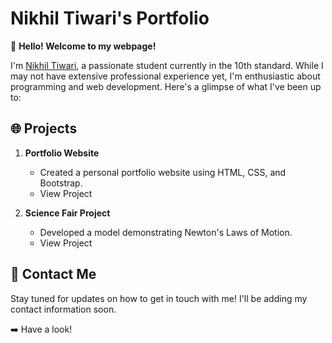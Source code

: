 # Nikhil Tiwari's Portfolio

👋 **Hello! Welcome to my webpage!**

I'm <a href="https://github.com/NikhilT8144">Nikhil Tiwari</a>, a passionate student currently in the 10th standard. While I may not have extensive professional experience yet, I'm enthusiastic about programming and web development. Here's a glimpse of what I've been up to:

## 🌐 Projects
1. **Portfolio Website**
   - Created a personal portfolio website using HTML, CSS, and Bootstrap.
   - View Project

2. **Science Fair Project**
   - Developed a model demonstrating Newton's Laws of Motion.
   - View Project

## 📧 Contact Me
Stay tuned for updates on how to get in touch with me! I'll be adding my contact information soon.

➡️ <a style="text-decoration: none;" href="https://nikhilt8144.github.io">Have a look!</a>
